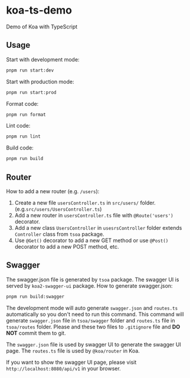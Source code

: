 # koa-ts-demo

Demo of Koa with TypeScript

## Usage

Start with development mode:

```bash
pnpm run start:dev
```

Start with production mode:

```bash
pnpm run start:prod
```

Format code:

```bash
pnpm run format
```

Lint code:

```bash
pnpm run lint
```

Build code:

```bash
pnpm run build
```

## Router

How to add a new router (e.g. `/users`):

1. Create a new file `usersController.ts` in `src/users/` folder. (e.g.`src/users/UsersController.ts`)
2. Add a new router in `usersController.ts` file with `@Route('users')` decorator.
3. Add a new class `UsersController` in `usesrsController` folder extends `Controller` class from `tsoa` package.
4. Use `@Get()` decorator to add a new GET method or use `@Post()` decorator to add a new POST method, etc.

## Swagger

The swagger.json file is generated by `tsoa` package. The swagger UI is served by `koa2-swagger-ui` package.
How to generate swagger.json:

```bash
pnpm run build:swagger
```

The development mode will auto generate `swagger.json` and `routes.ts` automatically so you don't need to run this command.
This command will generate `swagger.json` file in `tsoa/swagger` folder and `routes.ts` file in `tsoa/routes` folder. Please and these two files to `.gitignore` file and **DO NOT** commit them to git.

The `swagger.json` file is used by swagger UI to generate the swagger UI page. The `routes.ts` file is used by `@koa/router` in Koa.

If you want to show the swagger UI page, please visit `http://localhost:8080/api/v1` in your browser.
